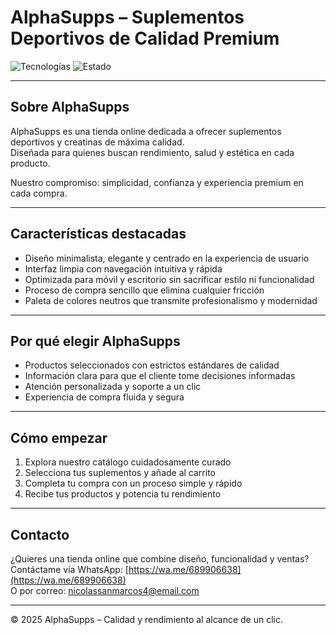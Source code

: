 # AlphaSupps – Suplementos Deportivos de Calidad Premium

![Tecnologías](https://img.shields.io/badge/Tech-HTML%20|%20CSS%20|%20JavaScript%20|%20Bootstrap-lightgrey)
![Estado](https://img.shields.io/badge/Status-Producción-green)

---

## Sobre AlphaSupps

AlphaSupps es una tienda online dedicada a ofrecer suplementos deportivos y creatinas de máxima calidad.  
Diseñada para quienes buscan rendimiento, salud y estética en cada producto.  

Nuestro compromiso: simplicidad, confianza y experiencia premium en cada compra.

---

## Características destacadas

- Diseño minimalista, elegante y centrado en la experiencia de usuario  
- Interfaz limpia con navegación intuitiva y rápida  
- Optimizada para móvil y escritorio sin sacrificar estilo ni funcionalidad  
- Proceso de compra sencillo que elimina cualquier fricción  
- Paleta de colores neutros que transmite profesionalismo y modernidad  

---

## Por qué elegir AlphaSupps

- Productos seleccionados con estrictos estándares de calidad  
- Información clara para que el cliente tome decisiones informadas  
- Atención personalizada y soporte a un clic  
- Experiencia de compra fluida y segura

---

## Cómo empezar

1. Explora nuestro catálogo cuidadosamente curado  
2. Selecciona tus suplementos y añade al carrito  
3. Completa tu compra con un proceso simple y rápido  
4. Recibe tus productos y potencia tu rendimiento

---

## Contacto

¿Quieres una tienda online que combine diseño, funcionalidad y ventas?  
Contáctame vía WhatsApp: [https://wa.me/689906638](https://wa.me/689906638)  
O por correo: nicolassanmarcos4@email.com

---

© 2025 AlphaSupps – Calidad y rendimiento al alcance de un clic.

